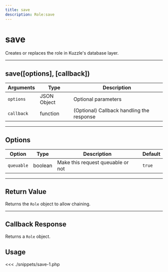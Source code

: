 ```yaml
---
title: save
description: Role:save
---
```


# save

Creates or replaces the role in Kuzzle's database layer.

---

## save([options], [callback])

| Arguments  | Type        | Description                               |
| ---------- | ----------- | ----------------------------------------- |
| `options`  | JSON Object | Optional parameters                       |
| `callback` | function    | (Optional) Callback handling the response |

---

## Options

| Option     | Type    | Description                       | Default |
| ---------- | ------- | --------------------------------- | ------- |
| `queuable` | boolean | Make this request queuable or not | `true`  |

---

## Return Value

Returns the `Role` object to allow chaining.

---

## Callback Response

Returns a `Role` object.

## Usage

<<< ./snippets/save-1.php

